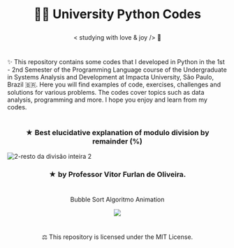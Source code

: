 # <p align="center">  👩‍💻 University Python Codes  </p>

<p align="center"> < studying with love & joy /> 🧡

#

✨ This repository contains some codes that I developed in Python in the 1st - 2nd Semester of the Programming Language course of the Undergraduate in Systems Analysis and Development at Impacta University, São Paulo, Brazil 🇧🇷. Here you will find examples of code, exercises, challenges and solutions for various problems. The codes cover topics such as data analysis, programming and more. I hope you enjoy and learn from my codes.

#

### <p align="center"> ★ Best elucidative explanation of modulo division by remainder (%) </p>

![2-resto da divisão inteira 2](https://github.com/FabianaCampanari/University-Python-Projects/assets/113218619/176fd74d-5755-4ac0-9b6e-08e6678cf251)

### <p align="center"> ★ by Professor Vitor Furlan de Oliveira. </p>

#

<p align="center"> Bubble Sort Algoritmo Animation </p>

<p align="center">
<img src="https://github.com/FabianaCampanari/University-Python-Projects/assets/113218619/75228dc5-f532-4f89-838f-639cb28f1e0e" />



#

<p align="center"> ⚖︎ This repository is licensed under the MIT License.  </p>


